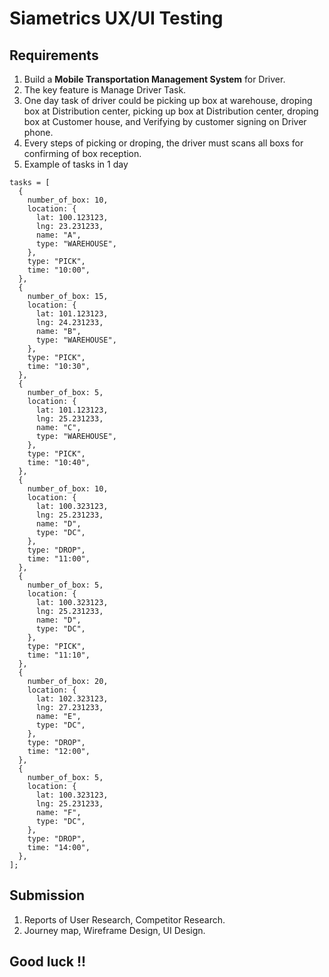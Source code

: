 # Siametrics UX/UI Testing

## Requirements

1. Build a **Mobile Transportation Management System** for Driver.
1. The key feature is Manage Driver Task.
1. One day task of driver could be picking up box at warehouse, droping box at Distribution center, picking up box at Distribution center, droping box at Customer house, and Verifying by customer signing on Driver phone.
1. Every steps of picking or droping, the driver must scans all boxs for confirming of box reception.
1. Example of tasks in 1 day 
```
tasks = [
  {
    number_of_box: 10,
    location: {
      lat: 100.123123,
      lng: 23.231233,
      name: "A",
      type: "WAREHOUSE",
    },
    type: "PICK",
    time: "10:00",
  },
  {
    number_of_box: 15,
    location: {
      lat: 101.123123,
      lng: 24.231233,
      name: "B",
      type: "WAREHOUSE",
    },
    type: "PICK",
    time: "10:30",
  },
  {
    number_of_box: 5,
    location: {
      lat: 101.123123,
      lng: 25.231233,
      name: "C",
      type: "WAREHOUSE",
    },
    type: "PICK",
    time: "10:40",
  },
  {
    number_of_box: 10,
    location: {
      lat: 100.323123,
      lng: 25.231233,
      name: "D",
      type: "DC",
    },
    type: "DROP",
    time: "11:00",
  },
  {
    number_of_box: 5,
    location: {
      lat: 100.323123,
      lng: 25.231233,
      name: "D",
      type: "DC",
    },
    type: "PICK",
    time: "11:10",
  },
  {
    number_of_box: 20,
    location: {
      lat: 102.323123,
      lng: 27.231233,
      name: "E",
      type: "DC",
    },
    type: "DROP",
    time: "12:00",
  },
  {
    number_of_box: 5,
    location: {
      lat: 100.323123,
      lng: 25.231233,
      name: "F",
      type: "DC",
    },
    type: "DROP",
    time: "14:00",
  },
];
```


## Submission
1. Reports of User Research, Competitor Research.
1. Journey map, Wireframe Design, UI Design.

## Good luck !!
